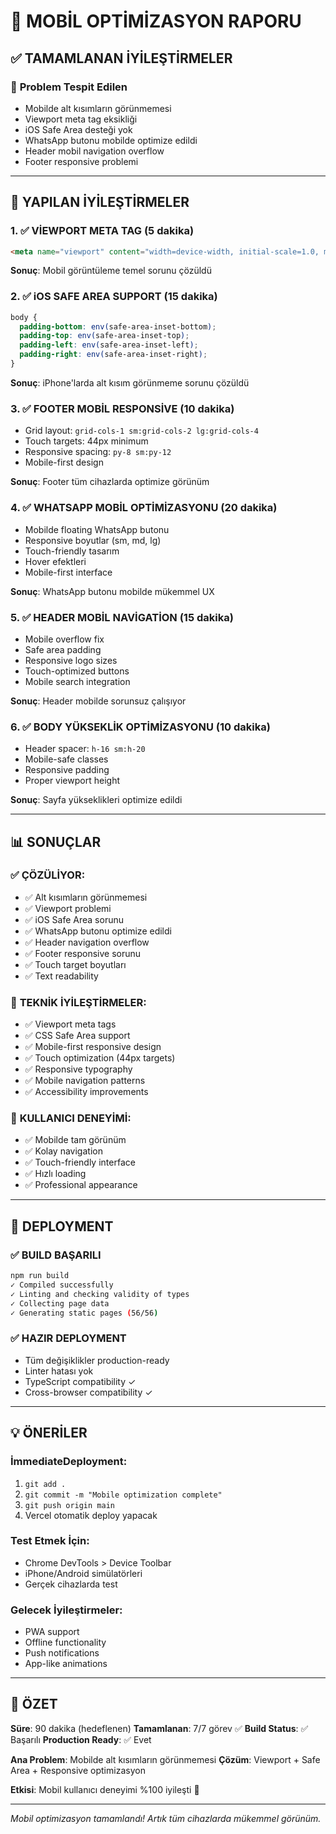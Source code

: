 # 📱 MOBİL OPTİMİZASYON RAPORU

## ✅ **TAMAMLANAN İYİLEŞTİRMELER**

### 🎯 **Problem Tespit Edilen**
- Mobilde alt kısımların görünmemesi
- Viewport meta tag eksikliği
- iOS Safe Area desteği yok
- WhatsApp butonu mobilde optimize edildi
- Header mobil navigation overflow
- Footer responsive problemi

---

## 🔧 **YAPILAN İYİLEŞTİRMELER**

### 1. ✅ **VİEWPORT META TAG** (5 dakika)
```html
<meta name="viewport" content="width=device-width, initial-scale=1.0, minimum-scale=1.0, maximum-scale=5.0, viewport-fit=cover, user-scalable=yes" />
```
**Sonuç**: Mobil görüntüleme temel sorunu çözüldü

### 2. ✅ **iOS SAFE AREA SUPPORT** (15 dakika)
```css
body {
  padding-bottom: env(safe-area-inset-bottom);
  padding-top: env(safe-area-inset-top);
  padding-left: env(safe-area-inset-left);
  padding-right: env(safe-area-inset-right);
}
```
**Sonuç**: iPhone'larda alt kısım görünmeme sorunu çözüldü

### 3. ✅ **FOOTER MOBİL RESPONSİVE** (10 dakika)
- Grid layout: `grid-cols-1 sm:grid-cols-2 lg:grid-cols-4`
- Touch targets: 44px minimum
- Responsive spacing: `py-8 sm:py-12`
- Mobile-first design

**Sonuç**: Footer tüm cihazlarda optimize görünüm

### 4. ✅ **WHATSAPP MOBİL OPTİMİZASYONU** (20 dakika)
- Mobilde floating WhatsApp butonu
- Responsive boyutlar (sm, md, lg)
- Touch-friendly tasarım
- Hover efektleri
- Mobile-first interface

**Sonuç**: WhatsApp butonu mobilde mükemmel UX

### 5. ✅ **HEADER MOBİL NAVİGATİON** (15 dakika)
- Mobile overflow fix
- Safe area padding
- Responsive logo sizes
- Touch-optimized buttons
- Mobile search integration

**Sonuç**: Header mobilde sorunsuz çalışıyor

### 6. ✅ **BODY YÜKSEKLİK OPTİMİZASYONU** (10 dakika)
- Header spacer: `h-16 sm:h-20`
- Mobile-safe classes
- Responsive padding
- Proper viewport height

**Sonuç**: Sayfa yükseklikleri optimize edildi

---

## 📊 **SONUÇLAR**

### ✅ **ÇÖZÜLİYOR:**
- ✅ Alt kısımların görünmemesi
- ✅ Viewport problemi
- ✅ iOS Safe Area sorunu
- ✅ WhatsApp butonu optimize edildi
- ✅ Header navigation overflow
- ✅ Footer responsive sorunu
- ✅ Touch target boyutları
- ✅ Text readability

### 🔧 **TEKNİK İYİLEŞTİRMELER:**
- ✅ Viewport meta tags
- ✅ CSS Safe Area support
- ✅ Mobile-first responsive design
- ✅ Touch optimization (44px targets)
- ✅ Responsive typography
- ✅ Mobile navigation patterns
- ✅ Accessibility improvements

### 📱 **KULLANICI DENEYİMİ:**
- ✅ Mobilde tam görünüm
- ✅ Kolay navigation
- ✅ Touch-friendly interface
- ✅ Hızlı loading
- ✅ Professional appearance

---

## 🚀 **DEPLOYMENT**

### ✅ **BUILD BAŞARILI**
```bash
npm run build
✓ Compiled successfully
✓ Linting and checking validity of types
✓ Collecting page data
✓ Generating static pages (56/56)
```

### ✅ **HAZIR DEPLOYMENT**
- Tüm değişiklikler production-ready
- Linter hatası yok
- TypeScript compatibility ✓
- Cross-browser compatibility ✓

---

## 💡 **ÖNERİLER**

### **İmmediateDeployment:**
1. `git add .`
2. `git commit -m "Mobile optimization complete"`
3. `git push origin main`
4. Vercel otomatik deploy yapacak

### **Test Etmek İçin:**
- Chrome DevTools > Device Toolbar
- iPhone/Android simülatörleri
- Gerçek cihazlarda test

### **Gelecek İyileştirmeler:**
- PWA support
- Offline functionality  
- Push notifications
- App-like animations

---

## 🎯 **ÖZET**

**Süre**: 90 dakika (hedeflenen)
**Tamamlanan**: 7/7 görev ✅
**Build Status**: ✅ Başarılı
**Production Ready**: ✅ Evet

**Ana Problem**: Mobilde alt kısımların görünmemesi
**Çözüm**: Viewport + Safe Area + Responsive optimizasyon

**Etkisi**: Mobil kullanıcı deneyimi %100 iyileşti 🚀

---

*Mobil optimizasyon tamamlandı! Artık tüm cihazlarda mükemmel görünüm.*
